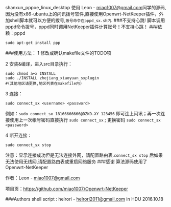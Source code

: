 shanxun_pppoe_linux_desktop 使用 Leon - <miao1007@gmail.com>同学的源码,因为没有x86-ubuntu上的闪讯拨号软件,直接使用Openwrt-NetKeeper插件，外加shell脚本就可以方便的拨号,``拨号命令在pppd_sx.sh内``.
###不支持心跳!
脚本调用pppd命令拨号，pppd同时调用NetKeeper插件计算账号！不支持心跳！
###依赖：pppd 
```
sudo apt-get install ppp
```
###使用方法：
1 修改或确认makefile文件的TODO项

2 安装&编译，进入src目录执行：
```
sudo chmod a+x INSTALL
sudo ./INSTALL zhejiang_xiaoyuan_sxplugin 
#(其他地区请更换,地区列表在makefile内) 
```
3 连接：
```
sudo connect_sx <username> <password> 
```
例如：```sudo connect_sx 18166666666@DZKD.XY 123456``` 即可连上闪讯；再一次连接使用上一次帐号密码直接执行 ```sudo connect_sx``` ; 更换密码 ```sudo connect_sx <password>```

4 断开连接：
```
sudo connect_sx stop
```
注意：显示连接成功但是无法连接外网，请配置路由表.```connect_sx stop``` 后如果无法使用无线网,请配置路由表或重启网络服务
###感谢 
算法源码使用了Openwrt-NetKeeper 

作者：Leon - miao1007@gmail.com

项目页：https://github.com/miao1007/Openwrt-NetKeeper

###Authors
 shell script : helrori - <helrori2011@gmail.com> in HDU 2016.10.18
